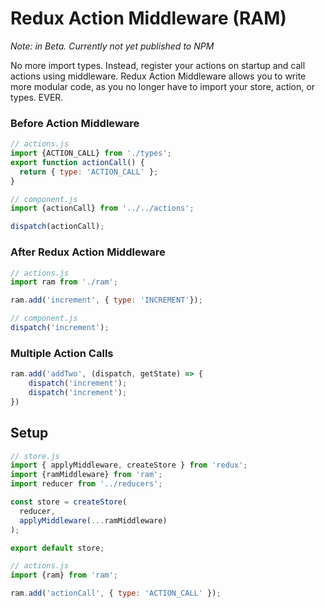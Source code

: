 # Redux Action Middleware (RAM)

*Note: in Beta. Currently not yet published to NPM*

No more import types. Instead, register your actions on startup and call actions using middleware. Redux Action Middleware allows you to write more modular code, as you no longer have to import your store, action, or types. EVER.

### Before Action Middleware

```js
// actions.js
import {ACTION_CALL} from './types';
export function actionCall() {
  return { type: 'ACTION_CALL' };
}

// component.js
import {actionCall} from '../../actions';

dispatch(actionCall);
```

### After Redux Action Middleware

```js
// actions.js
import ram from './ram';

ram.add('increment', { type: 'INCREMENT'});

// component.js
dispatch('increment');
```


### Multiple Action Calls

```js
ram.add('addTwo', (dispatch, getState) => {
	dispatch('increment');
	dispatch('increment');
})
```

## Setup

```js
// store.js
import { applyMiddleware, createStore } from 'redux';
import {ramMiddleware} from 'ram';
import reducer from '../reducers';

const store = createStore(
  reducer,
  applyMiddleware(...ramMiddleware)
);

export default store;

// actions.js
import {ram} from 'ram';

ram.add('actionCall', { type: 'ACTION_CALL' });
```
